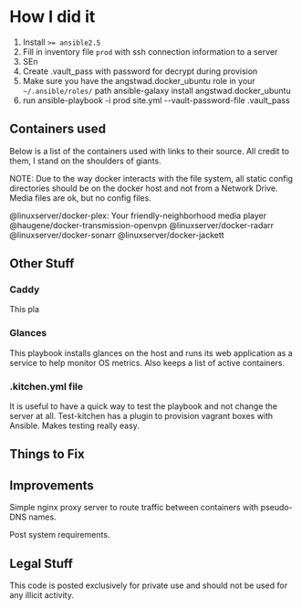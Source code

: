 # How I did it

1. Install `>= ansible2.5`
2. Fill in inventory file `prod` with ssh connection information to a server
3. SEn
4. Create .vault_pass with password for decrypt during provision
5. Make sure you have the angstwad.docker_ubuntu role in your `~/.ansible/roles/` path
        ansible-galaxy install angstwad.docker_ubuntu
6. run
        ansible-playbook -i prod site.yml --vault-password-file .vault_pass

## Containers used

Below is a list of the containers used with links to their source. All credit to them, I stand on the shoulders of giants.

NOTE: Due to the way docker interacts with the file system, all static config directories should be on the docker host and not from a Network Drive. Media files are ok, but no config files.

@linuxserver/docker-plex: Your friendly-neighborhood media player
@haugene/docker-transmission-openvpn
@linuxserver/docker-radarr
@linuxserver/docker-sonarr
@linuxserver/docker-jackett

## Other Stuff

### Caddy

This pla

### Glances

This playbook installs glances on the host and runs its web application as a service to help monitor OS metrics. Also keeps a list of active containers.

### .kitchen.yml file

It is useful to have a quick way to test the playbook and not change the server at all. Test-kitchen has a plugin to provision vagrant boxes with Ansible. Makes testing really easy.  

## Things to Fix

## Improvements

Simple nginx proxy server to route traffic between containers with pseudo-DNS names.

Post system requirements.

## Legal Stuff

This code is posted exclusively for private use and should not be used for any illicit activity.
